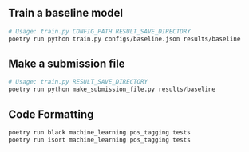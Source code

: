 ## Train a baseline model
```bash
# Usage: train.py CONFIG_PATH RESULT_SAVE_DIRECTORY
poetry run python train.py configs/baseline.json results/baseline
```

## Make a submission file
```bash
# Usage: train.py RESULT_SAVE_DIRECTORY
poetry run python make_submission_file.py results/baseline
```

## Code Formatting
```bash
poetry run black machine_learning pos_tagging tests
poetry run isort machine_learning pos_tagging tests
```